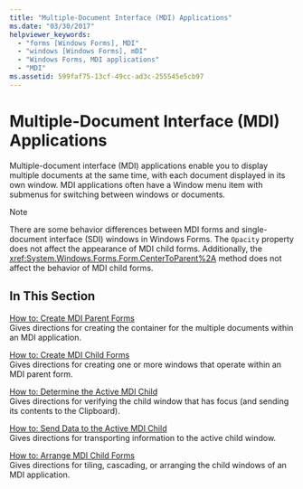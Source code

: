 ```yaml
---
title: "Multiple-Document Interface (MDI) Applications"
ms.date: "03/30/2017"
helpviewer_keywords: 
  - "forms [Windows Forms], MDI"
  - "windows [Windows Forms], mDI"
  - "Windows Forms, MDI applications"
  - "MDI"
ms.assetid: 599faf75-13cf-49cc-ad3c-255545e5cb97
---
```

# Multiple-Document Interface (MDI) Applications
Multiple-document interface (MDI) applications enable you to display multiple documents at the same time, with each document displayed in its own window. MDI applications often have a Window menu item with submenus for switching between windows or documents.  
  
> [!NOTE]
>  There are some behavior differences between MDI forms and single-document interface (SDI) windows in Windows Forms. The `Opacity` property does not affect the appearance of MDI child forms. Additionally, the <xref:System.Windows.Forms.Form.CenterToParent%2A> method does not affect the behavior of MDI child forms.  
  
## In This Section  
 [How to: Create MDI Parent Forms](../../../../docs/framework/winforms/advanced/how-to-create-mdi-parent-forms.md)  
 Gives directions for creating the container for the multiple documents within an MDI application.  
  
 [How to: Create MDI Child Forms](../../../../docs/framework/winforms/advanced/how-to-create-mdi-child-forms.md)  
 Gives directions for creating one or more windows that operate within an MDI parent form.  
  
 [How to: Determine the Active MDI Child](../../../../docs/framework/winforms/advanced/how-to-determine-the-active-mdi-child.md)  
 Gives directions for verifying the child window that has focus (and sending its contents to the Clipboard).  
  
 [How to: Send Data to the Active MDI Child](../../../../docs/framework/winforms/advanced/how-to-send-data-to-the-active-mdi-child.md)  
 Gives directions for transporting information to the active child window.  
  
 [How to: Arrange MDI Child Forms](../../../../docs/framework/winforms/advanced/how-to-arrange-mdi-child-forms.md)  
 Gives directions for tiling, cascading, or arranging the child windows of an MDI application.
